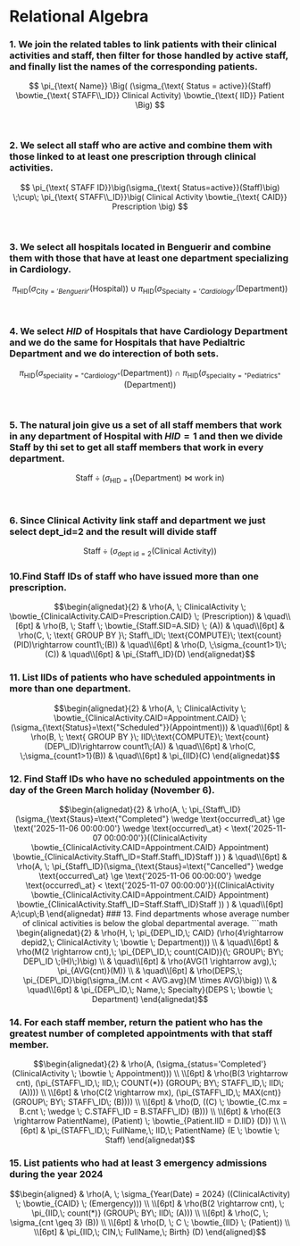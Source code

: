 # Relational Algebra

### 1. We join the related tables to link patients with their clinical activities and staff, then filter for those handled by active staff, and finally list the names of the corresponding patients.


$$
\pi_{\text{ Name}}
\Big(
    (\sigma_{\text{ Status = active}}(Staff)
    \bowtie_{\text{ STAFF\\_ID}} Clinical Activity)
    \bowtie_{\text{ IID}} Patient
\Big)
$$


<br>

### 2. We select all staff who are active and combine them with those linked to at least one prescription through clinical activities.

$$
\pi_{\text{ STAFF ID}}\big(\sigma_{\text{ Status=active}}(Staff)\big)
\;\cup\;
\pi_{\text{ STAFF\\_ID}}\big(
    Clinical Activity \bowtie_{\text{ CAID}} Prescription
\big)
$$


<br>

### 3. We select all hospitals located in Benguerir and combine them with those that have at least one department specializing in Cardiology.

$$
\pi_{\text{HID}}
\big(
    \sigma_{\text{City} = 'Benguerir'}(\text{Hospital})
\big)
\;\cup\;
\pi_{\text{HID}}
\big(
    \sigma_{\text{Specialty} = 'Cardiology'}(\text{Department})
\big)
$$


<br>


### 4. We select $HID$ of Hospitals that have Cardiology Department and we do the same for Hospitals that have Pedialtric Department and we do interection of both sets.

$$
\pi_{\mathrm{HID}}
\Big(
  \sigma_{\mathrm{speciality} = \text{"Cardiology"}}(\mathrm{Department})
\Big)
\ \cap \
\pi_{\mathrm{HID}}
\Big(
  \sigma_{\mathrm{speciality} = \text{"Pediatrics"}}(\mathrm{Department})
\Big)
$$

<br>


### 5. The natural join give us a set of all staff members that work in any department of Hospital with $HID =1$ and then we divide Staff by thi set to get all staff members that work in every department.

$$
\mathrm{Staff} \div 
\Big(
  \sigma_{\mathrm{HID} = 1}(\mathrm{Department})
  \bowtie
  \text{work in}
\Big)
$$

<br>


### 6. Since Clinical Activity link staff and department we just select dept_id=2 and the result will divide staff 

$$
\mathrm{Staff} \div 
\Big(
  \sigma_{\text{dept id} = 2}(\text{Clinical Activity})
\Big)
$$

### 10.Find Staff IDs of staff who have issued more than one prescription.

```math
\begin{alignedat}{2}
& \rho(A, \; ClinicalActivity \; \bowtie_{ClinicalActivity.CAID=Prescription.CAID} \; (Prescription))
& \quad\\[6pt]
& \rho(B, \; Staff \; \bowtie_{Staff.SID=A.SID} \; (A))
& \quad\\[6pt]
& \rho(C, \; \text{ GROUP BY }\; Staff\_ID\; \text{COMPUTE}\; \text{count}(PID)\rightarrow count1\;(B)) 
& \quad\\[6pt]
& \rho(D, \;\sigma_{count1>1}\; (C))
& \quad\\[6pt]
& \pi_{Staff\_ID}(D)
\end{alignedat}
```

### 11. List IIDs of patients who have scheduled appointments in more than one department.

```math
\begin{alignedat}{2}
& \rho(A, \; ClinicalActivity \; \bowtie_{ClinicalActivity.CAID=Appointment.CAID} \; (\sigma_{\text{Status}=\text{"Scheduled"}}(Appointment)))
& \quad\\[6pt]
& \rho(B, \; \text{ GROUP BY }\; IID\;\text{COMPUTE}\; \text{count}(DEP\_ID)\rightarrow count1\;(A))
& \quad\\[6pt]
& \rho(C, \;\sigma_{count1>1}(B))
& \quad\\[6pt]
& \pi_{IID}(C)
\end{alignedat}
```
### 12. Find Staff IDs who have no scheduled appointments on the day of the Green March holiday (November 6).
```math
\begin{alignedat}{2}
& \rho(A, \; \pi_{Staff\_ID}(\sigma_{\text{Staus}=\text{"Completed"} \wedge \text{occurred\_at} \ge \text{'2025-11-06 00:00:00'} \wedge \text{occurred\_at} < \text{'2025-11-07 00:00:00'}}((ClinicalActivity \bowtie_{ClinicalActivity.CAID=Appointment.CAID} Appointment) \bowtie_{ClinicalActivity.Staff\_ID=Staff.Staff\_ID}Staff )) )
& \quad\\[6pt]
& \rho(A, \; \pi_{Staff\_ID}(\sigma_{\text{Staus}=\text{"Cancelled"} \wedge \text{occurred\_at} \ge \text{'2025-11-06 00:00:00'} \wedge \text{occurred\_at} < \text{'2025-11-07 00:00:00'}}((ClinicalActivity \bowtie_{ClinicalActivity.CAID=Appointment.CAID} Appointment) \bowtie_{ClinicalActivity.Staff\_ID=Staff.Staff\_ID}Staff )) )
& \quad\\[6pt]
A;\cup\;B
\end{alignedat}



### 13. Find departments whose average number of clinical activities is below the global departmental average.

```math
\begin{alignedat}{2}
& \rho(H, \; \pi_{DEP\_ID,\; CAID} (\rho(4\rightarrow depid2,\; ClinicalActivity \; \bowtie \; Department))) \\
& \quad\\[6pt]
& \rho(M(2 \rightarrow cnt),\;  \pi_{DEP\_ID,\; count(CAID)}(\; GROUP\; BY\; DEP\_ID \;(H)\;)\big) \\
& \quad\\[6pt]
& \rho(AVG(1 \rightarrow avg),\; \pi_{AVG(cnt)}(M)) \\
& \quad\\[6pt]
& \rho(DEPS,\; \pi_{DEP\_ID}\big(\sigma_{M.cnt < AVG.avg}(M \times AVG)\big)) \\
& \quad\\[6pt]
& \pi_{DEP\_ID,\; Name,\; Specialty}(DEPS \; \bowtie \; Department)
\end{alignedat}
```



### 14. For each staff member, return the patient who has the greatest number of completed appointments with that staff member.

```math
\begin{alignedat}{2}
& \rho(A, (\sigma_{status='Completed'} (ClinicalActivity \; \bowtie \; Appointment))) \\
\\[6pt]
& \rho(B(3 \rightarrow cnt), (\pi_{STAFF\_ID,\; IID,\; COUNT(*)} (GROUP\; BY\; STAFF\_ID,\; IID\; (A)))) \\
\\[6pt]
& \rho(C(2 \rightarrow mx), (\pi_{STAFF\_ID,\; MAX(cnt)} (GROUP\; BY\; STAFF\_ID\; (B)))) \\
\\[6pt]
& \rho(D, ((C) \; \bowtie_{C.mx = B.cnt \; \wedge \; C.STAFF\_ID = B.STAFF\_ID} (B))) \\
\\[6pt]
& \rho(E(3 \rightarrow PatientName), (Patient) \; \bowtie_{Patient.IID = D.IID} (D)) \\
\\[6pt]
& \pi_{STAFF\_ID,\; FullName,\; IID,\; PatientName} (E \; \bowtie \; Staff)
\end{alignedat}
```



### 15. List patients who had at least 3 emergency admissions during the year 2024

```math
\begin{aligned}
& \rho(A, \; \sigma_{Year(Date) = 2024} ((ClinicalActivity) \; \bowtie_{CAID} \; (Emergency))) \\
\\[6pt]
& \rho(B(2 \rightarrow cnt), \; \pi_{IID,\; count(*)} (GROUP\; BY\; IID\; (A))) \\
\\[6pt]
& \rho(C, \; \sigma_{cnt \geq 3} (B)) \\
\\[6pt]
& \rho(D, \; C \; \bowtie_{IID} \; (Patient)) \\
\\[6pt]
& \pi_{IID,\; CIN,\; FullName,\; Birth} (D)
\end{aligned}
```
